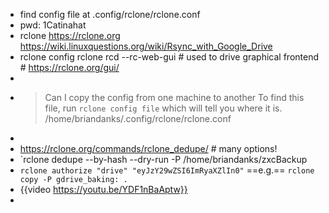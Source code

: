 - find config file at .config/rclone/rclone.conf
- pwd: 1Catinahat
- rclone  https://rclone.org
       https://wiki.linuxquestions.org/wiki/Rsync_with_Google_Drive
- rclone config
  rclone rcd --rc-web-gui    # used to drive graphical frontend  # https://rclone.org/gui/
-
- > Can I copy the config from one machine to another 
  To find this file, run `rclone config file` which will tell you where it is.
  /home/briandanks/.config/rclone/rclone.conf
-
- https://rclone.org/commands/rclone_dedupe/  # many options!
- `rclone dedupe --by-hash --dry-run -P  /home/briandanks/zxcBackup
- `rclone authorize "drive" "eyJzY29wZSI6ImRyaXZlIn0"`
  ==e.g.== `rclone copy -P gdrive_baking: .`
- {{video https://youtu.be/YDF1nBaAptw}}
-
